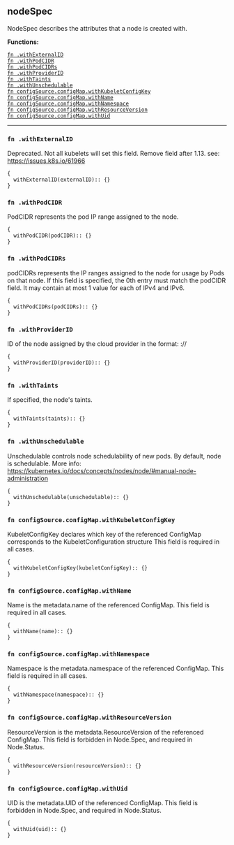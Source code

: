 
## nodeSpec
NodeSpec describes the attributes that a node is created with.

**Functions:**

[`fn .withExternalID`](#fn-withexternalid)  
[`fn .withPodCIDR`](#fn-withpodcidr)  
[`fn .withPodCIDRs`](#fn-withpodcidrs)  
[`fn .withProviderID`](#fn-withproviderid)  
[`fn .withTaints`](#fn-withtaints)  
[`fn .withUnschedulable`](#fn-withunschedulable)  
[`fn configSource.configMap.withKubeletConfigKey`](#fn-configsourceconfigmapwithkubeletconfigkey)  
[`fn configSource.configMap.withName`](#fn-configsourceconfigmapwithname)  
[`fn configSource.configMap.withNamespace`](#fn-configsourceconfigmapwithnamespace)  
[`fn configSource.configMap.withResourceVersion`](#fn-configsourceconfigmapwithresourceversion)  
[`fn configSource.configMap.withUid`](#fn-configsourceconfigmapwithuid)  

---


### `fn .withExternalID`
Deprecated. Not all kubelets will set this field. Remove field after 1.13. see: https://issues.k8s.io/61966
```jsonnet
{
  withExternalID(externalID):: {}
}
```

### `fn .withPodCIDR`
PodCIDR represents the pod IP range assigned to the node.
```jsonnet
{
  withPodCIDR(podCIDR):: {}
}
```

### `fn .withPodCIDRs`
podCIDRs represents the IP ranges assigned to the node for usage by Pods on that node. If this field is specified, the 0th entry must match the podCIDR field. It may contain at most 1 value for each of IPv4 and IPv6.
```jsonnet
{
  withPodCIDRs(podCIDRs):: {}
}
```

### `fn .withProviderID`
ID of the node assigned by the cloud provider in the format: <ProviderName>://<ProviderSpecificNodeID>
```jsonnet
{
  withProviderID(providerID):: {}
}
```

### `fn .withTaints`
If specified, the node's taints.
```jsonnet
{
  withTaints(taints):: {}
}
```

### `fn .withUnschedulable`
Unschedulable controls node schedulability of new pods. By default, node is schedulable. More info: https://kubernetes.io/docs/concepts/nodes/node/#manual-node-administration
```jsonnet
{
  withUnschedulable(unschedulable):: {}
}
```

### `fn configSource.configMap.withKubeletConfigKey`
KubeletConfigKey declares which key of the referenced ConfigMap corresponds to the KubeletConfiguration structure This field is required in all cases.
```jsonnet
{
  withKubeletConfigKey(kubeletConfigKey):: {}
}
```

### `fn configSource.configMap.withName`
Name is the metadata.name of the referenced ConfigMap. This field is required in all cases.
```jsonnet
{
  withName(name):: {}
}
```

### `fn configSource.configMap.withNamespace`
Namespace is the metadata.namespace of the referenced ConfigMap. This field is required in all cases.
```jsonnet
{
  withNamespace(namespace):: {}
}
```

### `fn configSource.configMap.withResourceVersion`
ResourceVersion is the metadata.ResourceVersion of the referenced ConfigMap. This field is forbidden in Node.Spec, and required in Node.Status.
```jsonnet
{
  withResourceVersion(resourceVersion):: {}
}
```

### `fn configSource.configMap.withUid`
UID is the metadata.UID of the referenced ConfigMap. This field is forbidden in Node.Spec, and required in Node.Status.
```jsonnet
{
  withUid(uid):: {}
}
```

